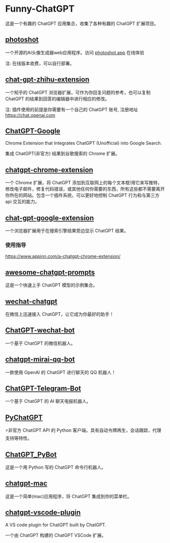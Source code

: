 # Funny-ChatGPT

这是一个有趣的 ChatGPT 应用集合，收集了各种有趣的 ChatGPT 扩展项目。


## [photoshot](https://github.com/shinework/photoshot)

一个开源的AI头像生成器web应用程序。访问 [photoshot.app](https://photoshot.app/) 在线体验

注: 在线版本收费，可以自行部署。


## [chat-gpt-zhihu-extension](https://github.com/no13bus/chat-gpt-zhihu-extension)

一个知乎的 ChatGPT 浏览器扩展，可作为你回复问题的参考，也可以复制 ChatGPT 的结果到回答的编辑器中进行相应的修改。

注: 插件使用的前提是你需要有一个自己的 ChatGPT 账号, 注册地址 https://chat.openai.com


## [ChatGPT-Google](https://github.com/ZohaibAhmed/ChatGPT-Google)

Chrome Extension that Integrates ChatGPT (Unofficial) into Google Search.

集成 ChatGPT(非官方) 结果到谷歌搜索的 Chrome 扩展。


## [chatgpt-chrome-extension](https://github.com/gragland/chatgpt-chrome-extension)

一个 Chrome 扩展，将 ChatGPT 添加到互联网上的每个文本框!用它来写推特，修改电子邮件，修复代码错误，或其他任何你需要的东西，所有这些都不需要离开你所在的网站。包含一个插件系统，可以更好地控制 ChatGPT 行为和与第三方 api 交互的能力。


## [chat-gpt-google-extension](https://github.com/wong2/chat-gpt-google-extension)

一个浏览器扩展用于在搜索引擎结果旁边显示 ChatGPT 结果。


### 使用指导

https://www.appinn.com/a-chatgpt-chrome-extension/


## [awesome-chatgpt-prompts](https://github.com/f/awesome-chatgpt-prompts)

这是一个快速上手 ChatGPT 模型的示例集合。


## [wechat-chatgpt](https://github.com/fuergaosi233/wechat-chatgpt)

在微信上迅速接入 ChatGPT，让它成为你最好的助手！


## [ChatGPT-wechat-bot](https://github.com/AutumnWhj/ChatGPT-wechat-bot)

一个基于 ChatGPT 的微信机器人。


## [chatgpt-mirai-qq-bot](https://github.com/lss233/chatgpt-mirai-qq-bot)

一款使用 OpenAI 的 ChatGPT 进行聊天的 QQ 机器人！


## [ChatGPT-Telegram-Bot](https://github.com/yym68686/ChatGPT-Telegram-Bot)

一个基于 ChatGPT 的 AI 聊天电报机器人。


## [PyChatGPT](https://github.com/rawandahmad698/PyChatGPT)

⚡️非官方 ChatGPT API 的 Python 客户端，具有自动令牌再生，会话跟踪，代理支持等特性。


## [ChatGPT_PyBot](https://github.com/liuhuanshuo/ChatGPT_PyBot)

这是一个用 Python 写的 ChatGPT 命令行机器人。


## [chatgpt-mac](https://github.com/vincelwt/chatgpt-mac)

这是一个简单(mac)应用程序，将 ChatGPT 集成到你的菜单栏。


## [chatgpt-vscode-plugin](https://github.com/barnesoir/chatgpt-vscode-plugin)

A VS code plugin for ChatGPT built by ChatGPT.

一个由 ChatGPT 构建的 ChatGPT VSCode 扩展。